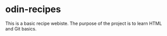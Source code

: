 # odin-recipes
This is a basic recipe webiste. The purpose of the project is to learn HTML and Git basics.
